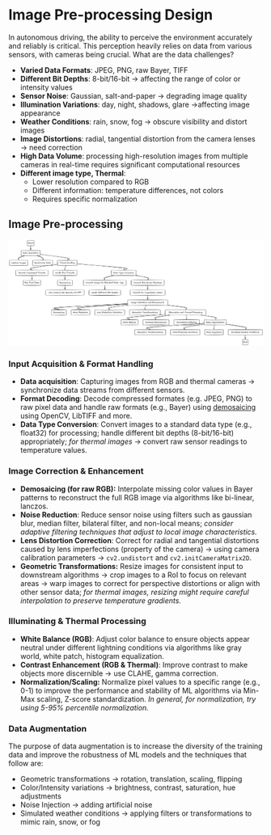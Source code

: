# Image Pre-processing Design

In autonomous driving, the ability to perceive the environment accurately and reliably is critical. This perception heavily relies on data from various sensors, with cameras being crucial. What are the data challenges?

- **Varied Data Formats**: JPEG, PNG, raw Bayer, TIFF
- **Different Bit Depths**: 8-bit/16-bit → affecting the range of color or intensity values
- **Sensor Noise**: Gaussian, salt-and-paper → degrading image quality
- **Illumination Variations**: day, night, shadows, glare →affecting image appearance
- **Weather Conditions**: rain, snow, fog → obscure visibility and distort images
- **Image Distortions**: radial, tangential distortion from the camera lenses → need correction
- **High Data Volume**: processing high-resolution images from multiple cameras in real-time requires significant computational resources
- **Different image type, Thermal**:
    - Lower resolution compared to RGB
    - Different information: temperature differences, not colors
    - Requires specific normalization

## Image Pre-processing

![image.png](assets/image_img.png)

### Input Acquisition & Format Handling

- **Data acquisition**: Capturing images from RGB and thermal cameras → synchronize data streams from different sensors.
- **Format Decoding**: Decode compressed formates (e.g. JPEG, PNG) to raw pixel data and handle raw formats (e.g., Bayer) using [demosaicing](https://www.notion.so/Image-Pre-processing-Design-1eb8d094e4bf802bb6d3cd5875931bec?pvs=21) using OpenCV, LibTIFF and more.
- **Data Type Conversion**: Convert images to a standard data type (e.g., float32) for processing; handle different bit depths (8-bit/16-bit) appropriately; *for thermal images* → convert raw sensor readings to temperature values.

### Image Correction & Enhancement

- **Demosaicing (for raw RGB):** Interpolate missing color values in Bayer patterns to reconstruct the full RGB image via algorithms like bi-linear, lanczos.
- **Noise Reduction**: Reduce sensor noise using filters such as gaussian blur, median filter, bilateral filter, and non-local means; *consider adaptive filtering techniques that adjust to local image characteristics.*
- **Lens Distortion Correction**: Correct for radial and tangential distortions caused by lens imperfections (property of the camera) → using camera calibration parameters → `cv2.undistort` and `cv2.initCameraMatrix2D`.
- **Geometric Transformations:** Resize images for consistent input to downstream algorithms → crop images to a RoI to focus on relevant areas → warp images to correct for perspective distortions or align with other sensor data; *for thermal images, resizing might require careful interpolation to preserve temperature gradients.*

### Illuminating & Thermal Processing

- **White Balance (RGB)**: Adjust color balance to ensure objects appear neutral under different lightning conditions via algorithms like gray world, white patch, histogram equalization.
- **Contrast Enhancement (RGB & Thermal)**: Improve contrast to make objects more discernible → use CLAHE, gamma correction.
- **Normalization/Scaling:** Normalize pixel values to a specific range (e.g., 0-1) to improve the performance and stability of ML algorithms via Min-Max scaling, Z-score standardization. *In general, for normalization, try using 5-95% percentile normalization.*

### Data Augmentation

The purpose of data augmentation is to increase the diversity of the training data and improve the robustness of ML models and the techniques that follow are:

- Geometric transformations → rotation, translation, scaling, flipping
- Color/Intensity variations → brightness, contrast, saturation, hue adjustments
- Noise Injection → adding artificial noise
- Simulated weather conditions → applying filters or transformations to mimic rain, snow, or fog